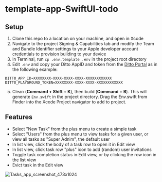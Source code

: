 # template-app-SwiftUI-todo

## Setup  
1. Clone this repo to a location on your machine, and open in Xcode    
2. Navigate to the project Signing & Capabilities tab and modify the Team and Bundle Identifier 
settings to your Apple developer account credentials to provision building to your device       
3. In Terminal, run `cp .env.template .env` in the project root directory    
4. Edit `.env` and copy your Ditto AppID and token from the [Ditto Portal](https://portal.ditto.live/) 
as in the following example:    
```
DITTO_APP_ID=XXXXXXXX-XXXX-XXXX-XXXX-XXXXXXXXXXXX
DITTO_PLAYGROUND_TOKEN=XXXXXXXX-XXXX-XXXX-XXXXXXXXXXXX
```
5. Clean (**Command + Shift + K**), then build (**Command + B**). This will generate `Env.swift` in
the project directory. Drag the Env.swift from Finder into the Xcode Project navigator to add to project.

## Features  
- Select "New Task" from the plus menu to create a simple task  
- Select "Users" from the plus menu to view tasks for a given user, or view all tasks as 
"Super Adnim", the default user    
- In list view, click the body of a task row to open it in Edit view  
- In list view, click task row "plus" icon to add (random) user invitations  
- Toggle task completion status in Edit view, or by clicking the row icon in the list view    
- Evict task in the Edit view

![Tasks_app_screenshot_473x1024](https://github.com/getditto/template-app-swift-todo/assets/10930016/d43f7fea-c38f-48ca-a4f2-f2773e4961a9)

